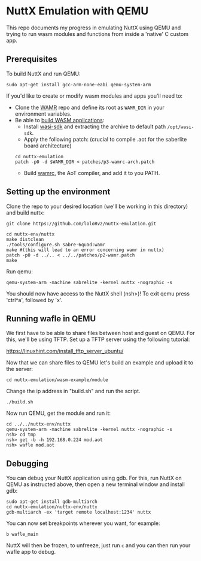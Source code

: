 # NuttX Emulation with QEMU

This repo documents my progress in emulating NuttX using QEMU and trying 
to run wasm modules and functions from inside a 'native' C custom app.

## Prerequisites

To build NuttX and run QEMU:
```
sudo apt-get install gcc-arm-none-eabi qemu-system-arm
```				 

If you'd like to create or modify wasm modules and apps you'll need to:
* Clone the [WAMR](https://github.com/bytecodealliance/wasm-micro-runtime)
repo and define its root as ```WAMR_DIR``` in your environment variables.
* Be able to [build WASM applications](https://github.com/bytecodealliance/wasm-micro-runtime/blob/main/doc/build_wasm_app.md):
	* Install [wasi-sdk](https://github.com/WebAssembly/wasi-sdk/releases)
and extracting the archive to default path ```/opt/wasi-sdk```.
	* Apply the following patch: (crucial to compile .aot for the 
	saberlite board architecture)
	```
	cd nuttx-emulation
	patch -p0 -d $WAMR_DIR < patches/p3-wamrc-arch.patch
	```
	* Build [wamrc](https://github.com/bytecodealliance/wasm-micro-runtime#build-wamrc-aot-compiler),
the AoT compiler, and add it to you PATH.


## Setting up the environment

Clone the repo to your desired location (we'll be working in this directory) 
and build nuttx:

```
git clone https://github.com/loloRvz/nuttx-emulation.git

cd nuttx-env/nuttx
make distclean
./tools/configure.sh sabre-6quad:wamr
make #(this will lead to an error concerning wamr in nuttx)
patch -p0 -d ../.. < ../../patches/p2-wamr.patch
make
```

Run qemu: 

```
qemu-system-arm -machine sabrelite -kernel nuttx -nographic -s
```

You should now have access to the NuttX shell (nsh>)! To exit qemu press 
'ctrl^a', followed by 'x'.

## Running wafle in QEMU

We first have to be able to share files between host and guest on QEMU. 
For this, we'll be using TFTP. Set up a TFTP server using the following 
tutorial:

https://linuxhint.com/install_tftp_server_ubuntu/

Now that we can share files to QEMU let's build an example and upload it 
to the server:

```
cd nuttx-emulation/wasm-example/module
```

Change the ip address in "build.sh" and run the script.

```
./build.sh
```

Now run QEMU, get the module and run it:

```
cd ../../nuttx-env/nuttx
qemu-system-arm -machine sabrelite -kernel nuttx -nographic -s
nsh> cd tmp
nsh> get -b -h 192.168.0.224 mod.aot
nsh> wafle mod.aot
```
## Debugging

You can debug your NuttX application using gdb. For this, run NuttX on QEMU
as instructed above, then open a new terminal window and install gdb:

```
sudo apt-get install gdb-multiarch
cd nuttx-emulation/nuttx-env/nuttx
gdb-multiarch -ex 'target remote localhost:1234' nuttx
```

You can now set breakpoints wherever you want, for example:

```
b wafle_main
```

NuttX will then be frozen, to unfreeze, just run ```c``` and you can then
run your wafle app to debug.
